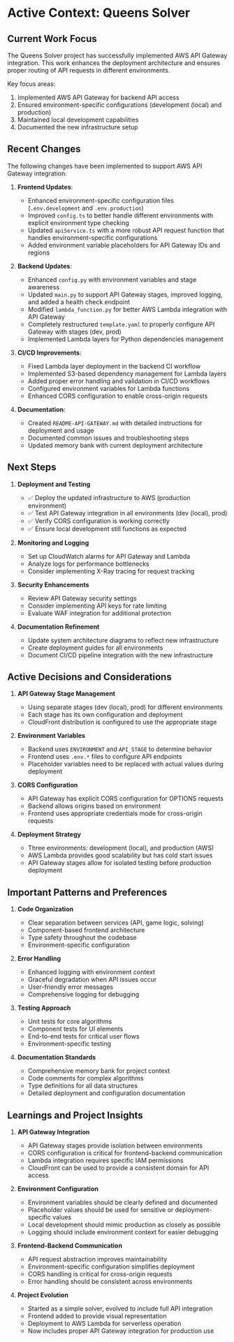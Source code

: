 # Active Context: Queens Solver

## Current Work Focus

The Queens Solver project has successfully implemented AWS API Gateway integration. This work enhances the deployment architecture and ensures proper routing of API requests in different environments.

Key focus areas:
1. Implemented AWS API Gateway for backend API access
2. Ensured environment-specific configurations (development (local) and production)
3. Maintained local development capabilities
4. Documented the new infrastructure setup

## Recent Changes

The following changes have been implemented to support AWS API Gateway integration:

1. **Frontend Updates**:
   - Enhanced environment-specific configuration files (`.env.development` and `.env.production`)
   - Improved `config.ts` to better handle different environments with explicit environment type checking
   - Updated `apiService.ts` with a more robust API request function that handles environment-specific configurations
   - Added environment variable placeholders for API Gateway IDs and regions

2. **Backend Updates**:
   - Enhanced `config.py` with environment variables and stage awareness
   - Updated `main.py` to support API Gateway stages, improved logging, and added a health check endpoint
   - Modified `lambda_function.py` for better AWS Lambda integration with API Gateway
   - Completely restructured `template.yaml` to properly configure API Gateway with stages (dev, prod)
   - Implemented Lambda layers for Python dependencies management

3. **CI/CD Improvements**:
   - Fixed Lambda layer deployment in the backend CI workflow
   - Implemented S3-based dependency management for Lambda layers
   - Added proper error handling and validation in CI/CD workflows
   - Configured environment variables for Lambda functions
   - Enhanced CORS configuration to enable cross-origin requests

4. **Documentation**:
   - Created `README-API-GATEWAY.md` with detailed instructions for deployment and usage
   - Documented common issues and troubleshooting steps
   - Updated memory bank with current deployment architecture

## Next Steps

1. **Deployment and Testing**
   - ✅ Deploy the updated infrastructure to AWS (production environment)
   - ✅ Test API Gateway integration in all environments (dev (local), prod)
   - ✅ Verify CORS configuration is working correctly
   - ✅ Ensure local development still functions as expected

2. **Monitoring and Logging**
   - Set up CloudWatch alarms for API Gateway and Lambda
   - Analyze logs for performance bottlenecks
   - Consider implementing X-Ray tracing for request tracking

3. **Security Enhancements**
   - Review API Gateway security settings
   - Consider implementing API keys for rate limiting
   - Evaluate WAF integration for additional protection

4. **Documentation Refinement**
   - Update system architecture diagrams to reflect new infrastructure
   - Create deployment guides for all environments
   - Document CI/CD pipeline integration with the new infrastructure

## Active Decisions and Considerations

1. **API Gateway Stage Management**
   - Using separate stages (dev (local), prod) for different environments
   - Each stage has its own configuration and deployment
   - CloudFront distribution is configured to use the appropriate stage

2. **Environment Variables**
   - Backend uses `ENVIRONMENT` and `API_STAGE` to determine behavior
   - Frontend uses `.env.*` files to configure API endpoints
   - Placeholder variables need to be replaced with actual values during deployment

3. **CORS Configuration**
   - API Gateway has explicit CORS configuration for OPTIONS requests
   - Backend allows origins based on environment
   - Frontend uses appropriate credentials mode for cross-origin requests

4. **Deployment Strategy**
   - Three environments: development (local), and production (AWS)
   - AWS Lambda provides good scalability but has cold start issues
   - API Gateway stages allow for isolated testing before production deployment

## Important Patterns and Preferences

1. **Code Organization**
   - Clear separation between services (API, game logic, solving)
   - Component-based frontend architecture
   - Type safety throughout the codebase
   - Environment-specific configuration

2. **Error Handling**
   - Enhanced logging with environment context
   - Graceful degradation when API issues occur
   - User-friendly error messages
   - Comprehensive logging for debugging

3. **Testing Approach**
   - Unit tests for core algorithms
   - Component tests for UI elements
   - End-to-end tests for critical user flows
   - Environment-specific testing

4. **Documentation Standards**
   - Comprehensive memory bank for project context
   - Code comments for complex algorithms
   - Type definitions for all data structures
   - Detailed deployment and configuration documentation

## Learnings and Project Insights

1. **API Gateway Integration**
   - API Gateway stages provide isolation between environments
   - CORS configuration is critical for frontend-backend communication
   - Lambda integration requires specific IAM permissions
   - CloudFront can be used to provide a consistent domain for API access

2. **Environment Configuration**
   - Environment variables should be clearly defined and documented
   - Placeholder values should be used for sensitive or deployment-specific values
   - Local development should mimic production as closely as possible
   - Logging should include environment context for easier debugging

3. **Frontend-Backend Communication**
   - API request abstraction improves maintainability
   - Environment-specific configuration simplifies deployment
   - CORS handling is critical for cross-origin requests
   - Error handling should be consistent across environments

4. **Project Evolution**
   - Started as a simple solver, evolved to include full API integration
   - Frontend added to provide visual representation
   - Deployment to AWS Lambda for serverless operation
   - Now includes proper API Gateway integration for production use
